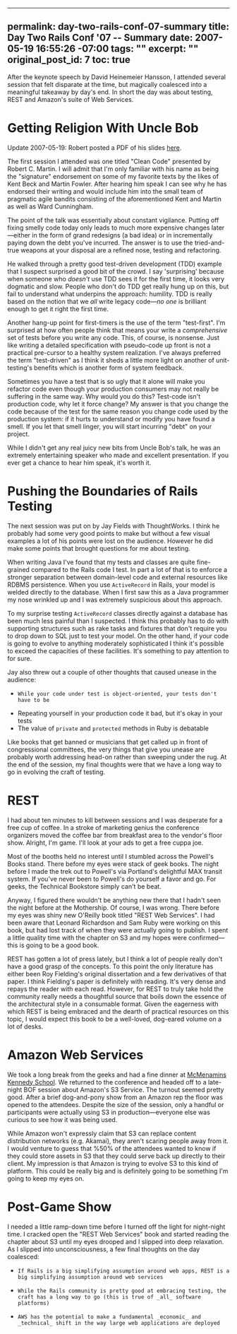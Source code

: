 ----- 
permalink: day-two-rails-conf-07-summary
title: Day Two Rails Conf '07 -- Summary
date: 2007-05-19 16:55:26 -07:00
tags: ""
excerpt: ""
original_post_id: 7
toc: true
-----
After the keynote speech by David Heinemeier Hansson, I attended several session that felt disparate at the time, but magically coalesced into a meaningful takeaway by day's end. In short the day was about testing, REST and Amazon's suite of Web Services.
# Getting Religion With Uncle Bob

Update 2007-05-19: Robert posted a PDF of his slides [here](http://www.objectmentor.com/resources/articles/Clean_Code_Args.pdf).

The first session I attended was one titled "Clean Code" presented by Robert C. Martin. I will admit that I'm only familiar with his name as being the "signature" endorsement on some of my favorite texts by the likes of Kent Beck and Martin Fowler. After hearing him speak I can see why he has endorsed their writing and would include him into the small team of pragmatic agile bandits consisting of the aforementioned Kent and Martin as well as Ward Cunningham.

The point of the talk was essentially about constant vigilance. Putting off fixing smelly code today only leads to much more expensive changes later&mdash;either in the form of grand redesigns (a bad idea) or in incrementally paying down the debt you've incurred. The answer is to use the tried-and-true  weapons at your disposal are a refined nose, testing and refactoring.

He walked through a pretty good test-driven development (TDD) example that I suspect surprised a good bit of the crowd. I say 'surprising' because when someone who _doesn't_ use TDD sees it for the first time, it looks very dogmatic and slow. People who don't do TDD get really hung up on this, but fail to understand what underpins the approach: humility. TDD is really based on the notion that we _all_ write legacy code&mdash;_no one_ is brilliant enough to get it right the first time.

Another hang-up point for first-timers is the use of the term "test-first". I'm surprised at how often people think that means your write a _comprehensive_ set of tests before you write any code. This, of course, is nonsense. Just like writing a detailed specification with pseudo-code up front is not a practical pre-cursor to a healthy system realization. I've always preferred the term "test-driven" as I think it sheds a little more light on another of unit-testing's benefits which is another form of system feedback.

Sometimes you have a test that is so ugly that it alone will make you refactor code even though your production consumers may not really be suffering in the same way. Why would you do this? Test-code isn't production code, why let it force change? My answer is that you change the code because of the test for the same reason you change code used by the production system: if it hurts to understand or modify you have found a smell. If you let that smell linger, you will start incurring "debt" on your project.

While I didn't get any real juicy new bits from Uncle Bob's talk, he was an extremely entertaining speaker who made and excellent presentation. If you ever get a chance to hear him speak, it's worth it.
# Pushing the Boundaries of Rails Testing

The next session was put on by Jay Fields with ThoughtWorks. I think he probably had some very good points to make but without a few visual examples a lot of his points were lost on the audience. However he did make some points that brought questions for me about testing.

When writing Java I've found that my tests and classes are quite fine-grained compared to the Rails code I test. In part a lot of that is to enforce a stronger separation between domain-level code and external resources like RDBMS persistence. When you use `ActiveRecord` in Rails, your model is welded directly to the database. When I first saw this as a Java programmer my nose wrinkled up and I was extremely suspicious about this approach.

To my surprise testing `ActiveRecord` classes directly against a database has been much less painful than I suspected. I think this probably has to do with supporting structures such as rake tasks and fixtures that don't require you to drop down to SQL just to test your model. On the other hand, if your code is going to evolve to anything moderately sophisticated I think it's possible to exceed the capacities of these facilities. It's something to pay attention to for sure.

Jay also threw out a couple of other thoughts that caused unease in the audience:
*     While your code under test is object-oriented, your tests don't have to be
*  Repeating yourself in your production code it bad, but it's okay in your tests
*  The value of `private` and `protected` methods in Ruby is debatable

Like books that get banned or musicians that get called up in front of congressional committees, the very things that give you unease are probably worth addressing head-on rather than sweeping under the rug. At the end of the session, my final thoughts were that we have a long way to go in evolving the craft of testing.
# REST

I had about ten minutes to kill between sessions and I was desperate for a free cup of coffee. In a stroke of marketing genius the conference organizers moved the coffee bar from breakfast area to the vendor's floor show. Alright, I'm game. I'll look at your ads to get a free cuppa joe.

Most of the booths held no interest until I stumbled across the Powell's Books stand. There before my eyes were stack of geek books. The night before I made the trek out to Powell's via Portland's delightful MAX transit system. If you've never been to Powell's do yourself a favor and go. For geeks, the Technical Bookstore simply can't be beat.

Anyway, I figured there wouldn't be anything new there that I hadn't seen the night before at the Mothership. Of course, I was wrong. There before my eyes was shiny new O'Reilly book titled "REST Web Services". I had been aware that Leonard Richardson and Sam Ruby were working on this book, but had lost track of when they were actually going to publish. I spent a little quality time with the chapter on S3 and my hopes were confirmed&mdash;this is going to be a good book.

REST has gotten a lot of press lately, but I think a lot of people really don't have a good grasp of the concepts. To this point the only literature has either been Roy Fielding's original dissertation and a few derivatives of that paper. I think Fielding's paper is definitely with reading. It's very dense and repays the reader with each read. However, for REST to truly take hold the community really needs a thoughtful source that boils down the essence of the architectural style in a consumable format. Given the eagerness with which REST is being embraced and the dearth of practical resources on this topic, I would expect this book to be a well-loved, dog-eared volume on a lot of desks.
# Amazon Web Services

We took a long break from the geeks and had a fine dinner at [McMenamins Kennedy School](http://www.mcmenamins.com/index.php?loc=57&category=Location%20Homepage). We returned to the conference and headed off to a late-night BOF session about Amazon's S3 Service. The turnout seemed pretty good. After a brief dog-and-pony show from an Amazon rep the floor was opened to the attendees. Despite the size of the session, only a handful or participants were actually using S3 in production&mdash;everyone else was curious to see how it was being used.

While Amazon won't expressly claim that S3 can replace content distribution networks (e.g. Akamai), they aren't scaring people away from it. I would venture to guess that %50% of the attendees wanted to know if they could store assets in S3 that they could serve back up directly to their client. My impression is that Amazon is trying to evolve S3 to this kind of platform. This could be really big and is definitely going to be something I'm going to keep my eyes on.
# Post-Game Show

I needed a little ramp-down time before I turned off the light for night-night time. I cracked open the "REST Web Services" book and started reading the chapter about S3 until my eyes drooped and I slipped into deep relaxation. As I slipped into unconsciousness, a few final thoughts on the day coalesced:
*     If Rails is a big simplifying assumption around web apps, REST is a big simplifying assumption around web services
*     While the Rails community is pretty good at embracing testing, the craft has a long way to go (this is true of _all_ software platforms)
*     AWS has the potential to make a fundamental _economic_ and _technical_ shift in the way large web applications are deployed
